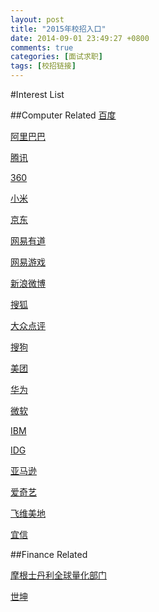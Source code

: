 ```yaml
---
layout: post
title: "2015年校招入口"
date: 2014-09-01 23:49:27 +0800
comments: true
categories: [面试求职]
tags: [校招链接]
---
```


<!-- excerpt start -->

#Interest List

##Computer Related
[百度](http://talent.baidu.com/baidu/web/templet1000/index/corpwebPosition1000baidu!getPostListByConditionBaidu?positionType=0&brandCode=1&useForm=0&recruitType=1&request_locale=zh_CN)

[阿里巴巴](http://campus.alibaba.com/index.htm)

[腾讯](http://join.qq.com/)

[360](http://360.zhiye.com/zpdetail/560001262)

[小米](http://hr.xiaomi.com/user/resume)

[京东](http://www.dajie.com/corp/1005750/custom/campus/outerLink/26560894)

[网易有道](http://campus.youdao.com/campus/post_list.php?t1=campus)

[网易游戏](http://game.campus.163.com/)

[新浪微博](http://www.hotjob.cn/wt/sina/web/templet1000/index/corpwebPosition1000sina!getPostListByCondition?positionType=0&brandCode=1&useForm=0&recruitType=1&showComp=true&urlCorpEdition=null&operational=D28977237630A659C96DE14A5560C16A73AEF91683DCD19467A5A42F190422AF112707A59F14B926BC3E5DEB86BD4C85EEC3CF644D58CF9DE37FE924995A8EF706808FC2E27ACB42CC43C5E1CF97C10E7DAB212D459955EECF690AE889A2A346D7EAE896601F0B27046BFE007E94869EC33B7F9E5E5DD3B813365609223FDAC148FAC99C32F7DBDAF52A5EA0525AE56ABC349E2123F95B4261272A09DD89AE8B3E693A75666D12221CABFE777C5EE8196D1AEE5BF1E6E4E0F6EE1446BE21ADD8)

[搜狐](http://www.sohucampus.com/sohu/index)

[大众点评](http://campus.dianping.com/#!/resume)

[搜狗](http://campus.sogou.com/?show.page/achieve)

[美团](http://www.hotjob.cn/wt/meituan/web/index)

[华为](http://career.huawei.com/recruitment/portal_index.html)

[微软](http://www.joinms.com/index.html)

[IBM](http://campus.51job.com/ibmcampus/)

[IDG](http://campus.idgvc.ourats.com/about-us/recruit-process)

[亚马逊](http://www.dajie.com/corp/1010142/)

[爱奇艺](http://campus.iqiyi.com/html/campus1.html)

[飞维美地](http://campus.chinahr.com/2015/pages/feiweimd/jobs.asp)

[宜信](http://cbdic.creditease.cn/jobs.html)

##Finance Related

[摩根士丹利全球量化部门]()

[世坤](http://www.worldquant.com/join-the-team/careers/?region=int)

<!-- excerpt end -->